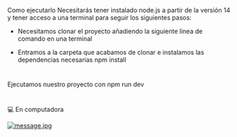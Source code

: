 Como ejecutarlo
Necesitarás tener instalado node.js a partir de la versión 14 y tener acceso a una terminal para seguir los siguientes pasos:

- Necesitamos clonar el proyecto añadiendo la siguiente linea de comando en una terminal

- Entramos a la carpeta que acabamos de clonar e instalamos las dependencias necesarias
npm install
#
Ejecutamos nuestro proyecto con
npm run dev
#

💻 En computadora

[![message.jpg](https://i.postimg.cc/65TV7p2X/message.jpg)](https://postimg.cc/3d50V7FS)


